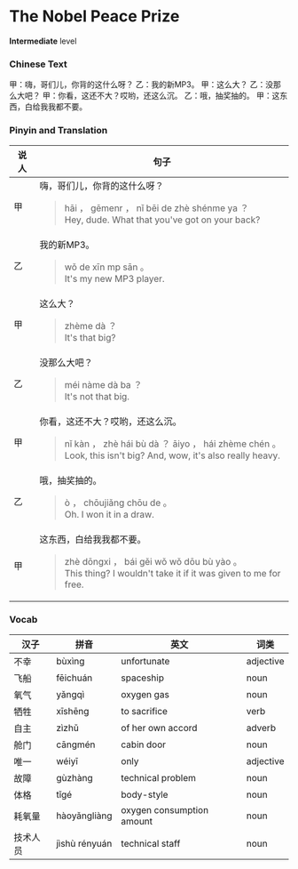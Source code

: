 # The Nobel Peace Prize
**Intermediate** level
### Chinese Text
甲：嗨，哥们儿，你背的这什么呀？
乙：我的新MP3。
甲：这么大？
乙：没那么大吧？
甲：你看，这还不大？哎哟，还这么沉。
乙：哦，抽奖抽的。
甲：这东西，白给我我都不要。

### Pinyin and Translation
|说人|句子|
|----|----|
|甲|嗨，哥们儿，你背的这什么呀？<blockquote>hāi ， gēmenr ， nǐ bēi de zhè shénme ya ？<br />Hey, dude. What that you've got on your back?</blockquote>|
|乙|我的新MP3。<blockquote>wǒ de xīn mp sān 。<br />It's my new MP3 player.</blockquote>|
|甲|这么大？<blockquote>zhème dà ？<br />It's that big?</blockquote>|
|乙|没那么大吧？<blockquote>méi nàme dà ba ？<br />It's not that big.</blockquote>|
|甲|你看，这还不大？哎哟，还这么沉。<blockquote>nǐ kàn ， zhè hái bù dà ？ āiyo ， hái zhème chén 。<br />Look, this isn't big? And, wow, it's also really heavy.</blockquote>|
|乙|哦，抽奖抽的。<blockquote>ò ， chōujiǎng chōu de 。<br />Oh. I won it in a draw.</blockquote>|
|甲|这东西，白给我我都不要。<blockquote>zhè dōngxi ， bái gěi wǒ wǒ dōu bù yào 。<br />This thing? I wouldn't take it if it was given to me for free.</blockquote>|
### Vocab
|汉子|拼音|英文|词类|
|----|----|----|----|
|不幸|bùxìng|unfortunate|adjective|
|飞船|fēichuán|spaceship|noun|
|氧气|yǎngqì|oxygen gas|noun|
|牺牲|xīshēng|to sacrifice|verb|
|自主|zìzhǔ|of her own accord|adverb|
|舱门|cāngmén|cabin door|noun|
|唯一|wéiyī|only|adjective|
|故障|gùzhàng|technical problem|noun|
|体格|tǐgé|body-style|noun|
|耗氧量|hàoyǎngliàng|oxygen consumption amount|noun|
|技术人员|jìshù rényuán|technical staff|noun|